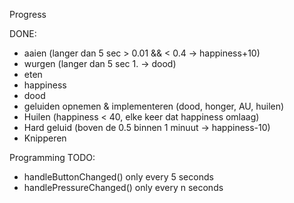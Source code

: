 Progress

DONE:
- aaien (langer dan 5 sec  > 0.01 && < 0.4  -> happiness+10)
- wurgen (langer dan 5 sec 1. -> dood)
- eten
- happiness
- dood
- geluiden opnemen & implementeren (dood, honger, AU, huilen)
- Huilen (happiness < 40, elke keer dat happiness omlaag)
- Hard geluid (boven de 0.5 binnen 1 minuut -> happiness-10)
- Knipperen

Programming TODO:
- handleButtonChanged() only every 5 seconds
- handlePressureChanged() only every n seconds
